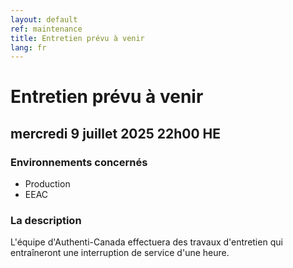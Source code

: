 ```yaml
---
layout: default
ref: maintenance
title: Entretien prévu à venir
lang: fr
---
```

# Entretien prévu à venir

## mercredi 9 juillet 2025 22h00 HE

### Environnements concernés

* Production
* EEAC

### La description

L'équipe d'Authenti-Canada effectuera des travaux d'entretien qui entraîneront une interruption de service d'une heure.
